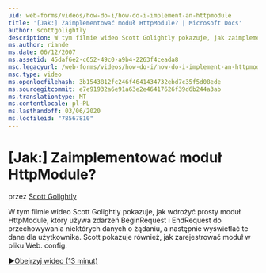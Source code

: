 ```yaml
---
uid: web-forms/videos/how-do-i/how-do-i-implement-an-httpmodule
title: '[Jak:] Zaimplementować moduł HttpModule? | Microsoft Docs'
author: scottgolightly
description: W tym filmie wideo Scott Golightly pokazuje, jak zaimplementować prosty moduł HttpModule, który używa zdarzeń BeginRequest i EndRequest do przechowywania niektórych danych o reques...
ms.author: riande
ms.date: 06/12/2007
ms.assetid: 45daf6e2-c652-49c0-a9b4-2263f4ceada8
msc.legacyurl: /web-forms/videos/how-do-i/how-do-i-implement-an-httpmodule
msc.type: video
ms.openlocfilehash: 3b1543812fc246f4641434732ebd7c35f5d08ede
ms.sourcegitcommit: e7e91932a6e91a63e2e46417626f39d6b244a3ab
ms.translationtype: MT
ms.contentlocale: pl-PL
ms.lasthandoff: 03/06/2020
ms.locfileid: "78567810"
---
```

# <a name="how-do-i-implement-an-httpmodule"></a>[Jak:] Zaimplementować moduł HttpModule?

przez [Scott Golightly](https://github.com/scottgolightly)

W tym filmie wideo Scott Golightly pokazuje, jak wdrożyć prosty moduł HttpModule, który używa zdarzeń BeginRequest i EndRequest do przechowywania niektórych danych o żądaniu, a następnie wyświetlać te dane dla użytkownika. Scott pokazuje również, jak zarejestrować moduł w pliku Web. config.

[&#9654;Obejrzyj wideo (13 minut)](https://channel9.msdn.com/Blogs/ASP-NET-Site-Videos/how-do-i-implement-an-httpmodule)
